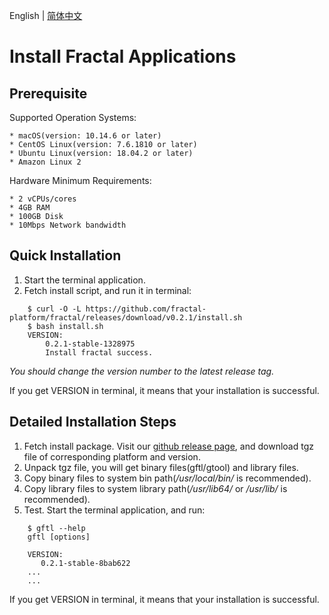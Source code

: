 English | [简体中文](installation.zh-CN.md)

# Install Fractal Applications

## Prerequisite
Supported Operation Systems:

    * macOS(version: 10.14.6 or later)
    * CentOS Linux(version: 7.6.1810 or later)
    * Ubuntu Linux(version: 18.04.2 or later)
    * Amazon Linux 2

Hardware Minimum Requirements:

    * 2 vCPUs/cores
    * 4GB RAM
    * 100GB Disk
    * 10Mbps Network bandwidth

## Quick Installation
1. Start the terminal application.
2. Fetch install script, and run it in terminal:
```
    $ curl -O -L https://github.com/fractal-platform/fractal/releases/download/v0.2.1/install.sh
    $ bash install.sh
    VERSION:
        0.2.1-stable-1328975
        Install fractal success.
```
*You should change the version number to the latest release tag.*

If you get VERSION in terminal, it means that your installation is successful.

## Detailed Installation Steps
1. Fetch install package. Visit our [github release page](https://github.com/fractal-platform/fractal/releases), and download tgz file of corresponding platform and version.
2. Unpack tgz file, you will get binary files(gftl/gtool) and library files.
3. Copy binary files to system bin path(*/usr/local/bin/* is recommended).
4. Copy library files to system library path(*/usr/lib64/* or */usr/lib/* is recommended).
5. Test. Start the terminal application, and run:
```
    $ gftl --help
    gftl [options]
    
    VERSION:
       0.2.1-stable-8bab622
    ...
    ...
```
If you get VERSION in terminal, it means that your installation is successful.
